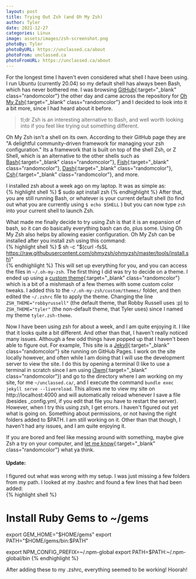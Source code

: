 ```yaml
---
layout: post
title: Trying Out Zsh (and Oh My Zsh)
author: Tyler
date: 2021-12-27
categories: Linux 
image: assets/images/zsh-screenshot.png
photoBy: Tyler 
photoByURL: https://unclassed.ca/about
photoFrom: unclassed.ca
photoFromURL: https://unclassed.ca/about
---
```




For the longest time I haven't even considered what shell I have been using. I run Ubuntu (currently 20.04) so my default shell has always been Bash, which has never bothered me. I was browsing [GitHub](https://github.com){:target="_blank" class="randomcolor"}<!--_--> the other day and came across the repository for [Oh My Zsh](https://github.com/ohmyzsh/ohmyzsh){:target="_blank" class="randomcolor"}<!--_--> and I decided to look into it a bit more, since I had heard about it before.   
<!--more-->

> tl;dr Zsh is an interesting alternative to Bash, and well worth looking into if you feel like trying out something different.  

Oh My Zsh isn't a shell on its own. According to their GitHub page they are "A delightful community-driven framework for managing your zsh configuration." Its a framework that is built on top of the shell Zsh, or Z Shell, which is an alternative to the other shells such as [Bash](https://www.gnu.org/software/bash/){:target="_blank" class="randomcolor"}, [Fish](https://fishshell.com/){:target="_blank" class="randomcolor"}, [Dash](https://wiki.archlinux.org/title/Dash){:target="_blank" class="randomcolor"}, [Csh](https://en.wikipedia.org/wiki/C_Shell){:target="_blank" class="randomcolor"}, and more.  <!--_-->

I installed zsh about a week ago on my laptop. It was as simple as:  
{% highlight shell %}
$ sudo apt install zsh
{% endhighlight %}
After that, you are still running Bash, or whatever is your current default shell (to find out what you are currently using `$ echo $SHELL` ) but you can now type `zsh` into your current shell to launch Zsh.  

What made me finally decide to try using Zsh is that it is an expansion of bash, so it can do basically everything bash can do, plus some. Using Oh My Zsh also helps by allowing easier configuration. Oh My Zsh can be installed after you install zsh using this command:  
{% highlight shell %}
$ sh -c "$(curl -fsSL https://raw.githubusercontent.com/ohmyzsh/ohmyzsh/master/tools/install.sh)"  
{% endhighlight %}
This will set up everything for you, and you can access the files in `~/.oh-my-zsh`. The first thing I did was try to decide on a theme. I ended up using a [custom theme](https://github.com/UnclassedPenguin/dotfiles/blob/master/tyler.zsh-theme){:target="_blank" class="randomcolor"}<!--_--> which is a bit of a mishmash of a few themes with some custom color tweaks. I added this to the `~/.oh-my-zsh/custom/themes/` folder, and then edited the `~/.zshrc` file to apply the theme. Changing the line `ZSH_THEME="robbyrussell"` (the default theme, that Robby Russell uses :p) to `ZSH_THEME="tyler"` (the non-default theme, that Tyler uses) since I named my theme `tyler.zsh-theme`.  

Now I have been using zsh for about a week, and I am quite enjoying it. I like that it looks quite a bit different. And other than that, I haven't really noticed many issues. Although a few odd things have popped up that I haven't been able to figure out. For example, This site is a [Jekyll](https://jekyllrb.com){:target="_blank" class="randomcolor"}<!--_--> site running on GitHub Pages. I work on the site locally however, and often while I am doing that I will use the development server to view the site. I do this by opening a terminal (I like to use a terminal in scratch since I am using [i3wm](https://i3wm.org/){:target="_blank" class="randomcolor"}<!--_-->) and go to the directory where I am working on my site, for me `~/unclassed.ca/`, and I execute the command `bundle exec jekyll serve --livereload`. This allows me to view my site on http://localhost:4000 and will automatically reload whenever I save a file (besides _config.yml<!--_-->, if you edit that file you have to restart the server). However, when I try this using zsh, I get errors. I haven't figured out yet what is going on. Something about permissions, or not having the right folders added to $PATH. I am still working on it. Other than that though, I haven't had any issues, and I am quite enjoying it.  

If you are bored and feel like messing around with something, maybe give Zsh a try on your computer, and [let me know](https://github.com/UnclassedPenguin/UnclassedPenguin/discussions/2){:target="_blank" class="randomcolor"}<!--_--> what ya think. 

#### Update:
I figured out what was wrong with my setup. I was just missing a few folders from my path. I looked at my .bashrc and found a few lines that had been added:  
{% highlight shell %}
# Install Ruby Gems to ~/gems 
export GEM_HOME="$HOME/gems" 
export PATH="$HOME/gems/bin:$PATH" 
 
 
export NPM_CONFIG_PREFIX=~/.npm-global 
export PATH=$PATH:~/.npm-global/bin
{% endhighlight %}

After adding these to my .zshrc, everything seemed to be working! Hoorah!
